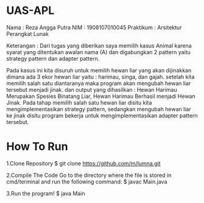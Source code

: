 # UAS-APL


Nama : Reza Angga Putra
NIM : 1908107010045
Praktikum : Arsitektur Perangkat Lunak

Keterangan :
Dari tugas yang diberikan saya memilih kasus Animal karena syarat yang ditentukan awalan nama (A) dan digabungkan 2 pattern yaitu strategy pattern dan adapter pattern.

Pada kasus ini kita disuruh untuk memilih hewan liar yang akan dijinakkan dimana ada 3 ekor hewan liar yaitu : harimau, singa, dan gajah. setelah kita memilih salah satu diantaranya maka program akan mengubah hewan liar tersebut menjadi jinak. dan output yang dihasilkan : Hewan Harimau Merupakan Spesies Binatang Liar,
Hewan Harimau Berhasil menjadi Hewan Jinak.
Pada tahap memilih salah satu hewan liar disitu kita mengimplementasikan strategy pattern, sedangkan mengubah hewan liar ke jinak disitu program bekerja untuk mengimplementasikan adapter pattern tersebut.


# How To Run

1.Clone Repository
  $ git clone https://github.com/m/lumna.git
  
2.Compile The Code
Go to the directory where the file is stored in cmd/terminal and run the following command:
       $ javac Main.java
       
3.Run the program!
    $ java Main
